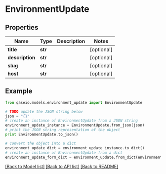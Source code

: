 # EnvironmentUpdate


## Properties

Name | Type | Description | Notes
------------ | ------------- | ------------- | -------------
**title** | **str** |  | [optional] 
**description** | **str** |  | [optional] 
**slug** | **str** |  | [optional] 
**host** | **str** |  | [optional] 

## Example

```python
from qaseio.models.environment_update import EnvironmentUpdate

# TODO update the JSON string below
json = "{}"
# create an instance of EnvironmentUpdate from a JSON string
environment_update_instance = EnvironmentUpdate.from_json(json)
# print the JSON string representation of the object
print EnvironmentUpdate.to_json()

# convert the object into a dict
environment_update_dict = environment_update_instance.to_dict()
# create an instance of EnvironmentUpdate from a dict
environment_update_form_dict = environment_update.from_dict(environment_update_dict)
```
[[Back to Model list]](../README.md#documentation-for-models) [[Back to API list]](../README.md#documentation-for-api-endpoints) [[Back to README]](../README.md)



